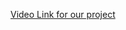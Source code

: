 <!-- <a href="https://drive.google.com/file/d/1N8_Em8GuqqWdU49yRn4NKJO4-MpLVQ5b/view?usp=sharing" target="blank">Video Link for our project</a> -->

[Video Link for our project](https://drive.google.com/file/d/1N8_Em8GuqqWdU49yRn4NKJO4-MpLVQ5b/view?usp=sharing)
